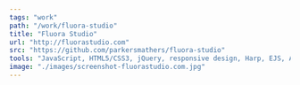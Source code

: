 ```yaml
---
tags: "work"
path: "/work/fluora-studio"
title: "Fluora Studio"
url: "http://fluorastudio.com"
src: "https://github.com/parkersmathers/fluora-studio"
tools: "JavaScript, HTML5/CSS3, jQuery, responsive design, Harp, EJS, AWS, Gulp"
image: "./images/screenshot-fluorastudio.com.jpg"
---
```

